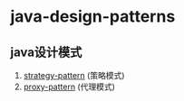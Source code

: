 # java-design-patterns
## java设计模式

1. [strategy-pattern](http://) (策略模式)
2. [proxy-pattern](http://) (代理模式)
<!--
3. [singleton-pattern]() (单例模式)
4. [multition-pattern]() (多例模式)
5. [factory-method-pattern]() (工厂方法模式)
6. [abstract-factory-pattern]() (抽象工厂模式)
7. [facade-pattern]() (门面模式)
8. [adapter-pattern]() (适配器模式)
9. [template-method-pattern]() (模板方法模式)
10. [builder-pattern]() (建造者模式)
11. [bridge-pattern]() (桥梁模式)
12. [command-pattern]() (命令模式) 
13. [decorator-pattern]() (装饰模式) 
14. [iterator-pattern]() (迭代器模式)
15. [composite-pattern]() (组合模式)
16. [observer-pattern]() (观察者模式)
17. [chain-of-responsibility-pattern]() (责任链模式) 
18. [visitor-pattern]() (访问者模式)
19. [state-pattern]() (状态模式)
20. [prototype-pattern]() (原型模式)
21. [mediator-pattern]() (中介者模式) 
22. [interpreter-pattern]() (解释器模式) 
23. [flyweight-pattern]() (亨元模式)
24. [memento-pattern]() (备忘录模式)
-->